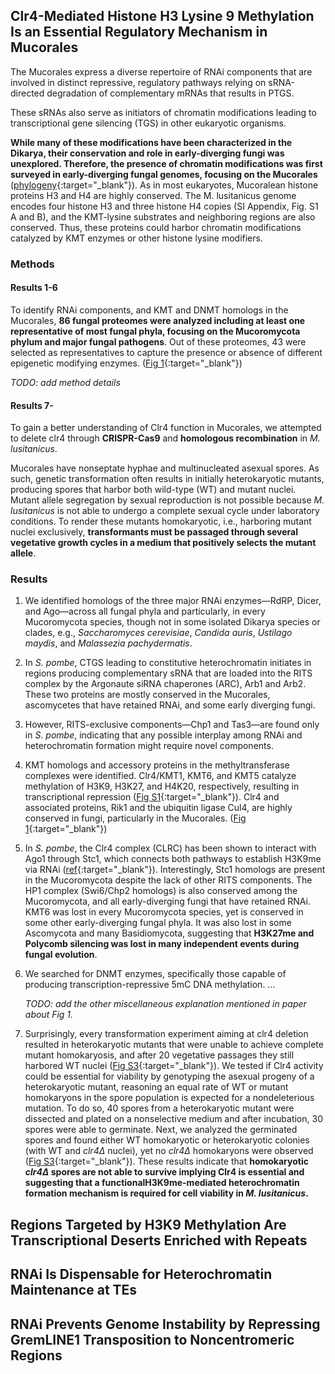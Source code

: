 ## Clr4-Mediated Histone H3 Lysine 9 Methylation Is an Essential Regulatory Mechanism in Mucorales

The Mucorales express 
a diverse repertoire of RNAi components that are involved in
distinct repressive, regulatory pathways relying on sRNA-directed 
degradation of complementary mRNAs that results in PTGS.

These sRNAs also serve as initiators of chromatin 
modifications leading to transcriptional gene silencing (TGS) in 
other eukaryotic organisms.

**While many of these modifications have been characterized in the Dikarya, their conservation and role in early-diverging fungi was unexplored. Therefore, the presence of chromatin modifications was first surveyed in early-diverging 
fungal genomes, focusing on the Mucorales** ([phylogeny](./images/2_intro_early_fungi.jpeg){:target="_blank"}). As in most eukaryotes, Mucoralean histone proteins H3 and H4 are highly conserved.  The M. lusitanicus genome encodes four histone H3 and 
three histone H4 copies (SI Appendix, Fig. S1 A and B), and the 
KMT-lysine substrates and neighboring regions are also conserved.  Thus, these proteins could harbor chromatin modifications 
catalyzed by KMT enzymes or other histone lysine modifiers.

### Methods

#### Results 1-6
To identify RNAi components, and KMT and DNMT homologs 
in the Mucorales, **86 fungal proteomes were analyzed including 
at least one representative of most fungal phyla, focusing on the  Mucoromycota phylum and major fungal pathogens**. 
Out of these proteomes, 43 were selected as representatives to 
capture the presence or absence of different epigenetic modifying enzymes. ([Fig 1](./images/2_F1.jpg){:target="_blank"})

*TODO: add method details*

#### Results 7-
To gain a better understanding of Clr4 function in Mucorales, 
we attempted to delete clr4 through **CRISPR-Cas9** and **homologous recombination** in *M. lusitanicus*.

Mucorales have nonseptate hyphae and multinucleated asexual spores. As such, genetic transformation often results in initially heterokaryotic mutants, producing spores that harbor both wild-type (WT) and mutant nuclei. Mutant allele segregation by sexual reproduction is not possible because *M. lusitanicus* is not able to undergo a complete sexual cycle under laboratory conditions. To render these mutants 
homokaryotic, i.e., harboring mutant nuclei exclusively, **transformants must be passaged through several vegetative growth cycles in a medium that positively selects the mutant allele**.



### Results 

1.  We identified homologs of the three major RNAi 
enzymes—RdRP, Dicer, and Ago—across all fungal phyla and 
particularly, in every Mucoromycota species, though not in some 
isolated Dikarya species or clades, e.g., *Saccharomyces cerevisiae*, *Candida auris*, *Ustilago maydis*, and *Malassezia pachydermatis*.

2. In *S. pombe*, CTGS leading to constitutive heterochromatin initiates in regions producing complementary sRNA that are loaded into the RITS complex by the Argonaute siRNA chaperones (ARC), Arb1 and Arb2. These two proteins are mostly conserved in the Mucorales, ascomycetes that have retained RNAi, and some early diverging fungi.

3. However, RITS-exclusive components—Chp1 and Tas3—are found only in *S. pombe*, indicating that any possible interplay among RNAi and heterochromatin formation might require novel components.

4. KMT homologs and accessory proteins in the methyltransferase complexes were identified. Clr4/KMT1, KMT6, and KMT5 catalyze methylation of H3K9, H3K27, and H4K20, respectively, resulting in transcriptional repression ([Fig S1](./images/2_S1.png){:target="_blank"}). Clr4 and associated proteins, Rik1 and the ubiquitin ligase Cul4, are highly conserved in fungi, particularly in the Mucorales. ([Fig 1](./images/2_F1.jpg){:target="_blank"})

5.  In *S. pombe*, the Clr4 complex (CLRC) has 
been shown to interact with Ago1 through Stc1, which connects 
both pathways to establish H3K9me via RNAi ([ref](https://link.springer.com/article/10.1007/s00294-007-0165-7){:target="_blank"}). Interestingly, 
Stc1 homologs are present in the Mucoromycota despite the lack 
of other RITS components. The HP1 complex (Swi6/Chp2 
homologs) is also conserved among the Mucoromycota, and all 
early-diverging fungi that have retained RNAi. KMT6 was lost in every Mucoromycota species, yet is conserved in some other early-diverging fungal phyla. It was also lost in some 
Ascomycota and many Basidiomycota, suggesting that **H3K27me and Polycomb silencing was lost in many independent events during fungal evolution**.

6. We searched for DNMT enzymes, specifically 
those capable of producing transcription-repressive 5mC DNA 
methylation. ...

    *TODO: add the other miscellaneous explanation mentioned in paper about Fig 1.*

7. Surprisingly, every transformation experiment aiming at clr4 deletion resulted in heterokaryotic mutants that were unable to achieve complete mutant homokaryosis, and after 20 vegetative passages they still harbored WT nuclei ([Fig S3](./images/2_S3.png){:target="_blank"}). We tested if Clr4 activity could be essential for viability by genotyping the asexual 
progeny of a heterokaryotic mutant, reasoning an equal rate of 
WT or mutant homokaryons in the spore population is expected 
for a nondeleterious mutation. To do so, 40 spores from a heterokaryotic mutant were dissected and plated on a nonselective medium and after incubation, 30 spores were able to germinate. Next, we analyzed the germinated spores and found either WT homokaryotic or heterokaryotic colonies (with WT and *clr4Δ* nuclei), yet no *clr4Δ* homokaryons were observed ([Fig S3](./images/2_S3.png){:target="_blank"}). These results indicate that **homokaryotic *clr4Δ* spores are not able to survive implying Clr4 is essential and suggesting that a functionalH3K9me-mediated heterochromatin formation mechanism is required for cell viability in *M. lusitanicus*.**



## Regions Targeted by H3K9 Methylation Are Transcriptional  Deserts Enriched with Repeats

## RNAi Is Dispensable for Heterochromatin Maintenance at TEs

## RNAi Prevents Genome Instability by Repressing GremLINE1 Transposition to Noncentromeric Regions